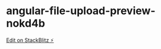 # angular-file-upload-preview-nokd4b

[Edit on StackBlitz ⚡️](https://stackblitz.com/edit/angular-file-upload-preview-nokd4b)